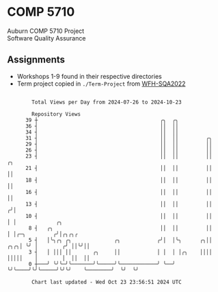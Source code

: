 # COMP 5710
Auburn COMP 5710 Project  
Software Quality Assurance

## Assignments
- Workshops 1-9 found in their respective directories
- Term project copied in `./Term-Project` from [WFH-SQA2022](https://github.com/wumphlett/WFH-SQA2022-AUBURN)

```

        Total Views per Day from 2024-07-26 to 2024-10-23

        Repository Views
      39 ┼                                        ╭╮  ╭╮
      36 ┤                                        ││  ││
      34 ┤                                        ││  ││
      31 ┤                                        ││  ││         ╭╮
      29 ┤                                        ││  ││         ││
      26 ┤                                        ││  ││         ││
      23 ┤                                        ││  ││         ││          ╭╮
      21 ┤                                        ││  ││         ││          ││
      18 ┤                                        ││  ││         ││          ││
      16 ┤                                        ││  ││         ││          ││
      13 ┤                                        ││  ││         ││         ╭╯│
      10 ┤                                        ││  ││         ││         │ │             ╭╮
       8 ┤   ╭╮                                   ││  ││         ││         │ │╭─╮         ╭╯│╭╮╭╮╭
       5 ┤   │╰╮╭╮ ╭╮              ╭╮            ╭╯│  │╰╮      ╭╮││     ╭╮╭╮│ ╰╯ │        ╭╯ ││╰╯││
       3 ┤   │ │││ ││       ╭╮     ││            │ │  │ │╭╮    ││││     │││││    │        │  ││  ││
       0 ┼───╯ ╰╯╰─╯╰───────╯╰─────╯╰────────────╯ ╰──╯ ╰╯╰────╯╰╯╰─────╯╰╯╰╯    ╰────────╯  ╰╯  ╰╯

        Chart last updated - Wed Oct 23 23:56:51 2024 UTC
        
```
